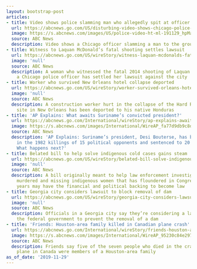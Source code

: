 ```yaml
---
layout: bootstrap-post
articles:
- title: Video shows police slamming man who allegedly spit at officer to the ground
  url: https://abcnews.go.com/US/disturbing-video-shows-chicago-police-slamming-man-allegedly/story?id=67390780
  image: https://s.abcnews.com/images/US/police-video-ht-ml-191129_hpMain_16x9_992.jpg
  source: ABC News
  description: Video shows a Chicago officer slamming a man to the ground.
- title: Witness to Laquan McDonald’s fatal shooting settles lawsuit
  url: https://abcnews.go.com/US/wireStory/witness-laquan-mcdonalds-fatal-shooting-settles-lawsuit-67393346
  image: 'null'
  source: ABC News
  description: A woman who witnessed the fatal 2014 shooting of Laquan McDonald by
    a Chicago police officer has settled her lawsuit against the city
- title: Worker who survived New Orleans hotel collapse deported
  url: https://abcnews.go.com/US/wireStory/worker-survived-orleans-hotel-collapse-deported-67393345
  image: 'null'
  source: ABC News
  description: A construction worker hurt in the collapse of the Hard Rock Hotel construction
    site in New Orleans has been deported to his native Honduras
- title: 'AP Explains: What awaits Suriname’s convicted president?'
  url: https://abcnews.go.com/International/wireStory/ap-explains-awaits-surinames-convicted-president-67393259
  image: https://s.abcnews.com/images/International/WireAP_fa77d9db9c8d451893d45d23e304add6_16x9_992.jpg
  source: ABC News
  description: 'AP Explains: Suriname’s president, Desi Bouterse, has been convicted
    in the 1982 killings of 15 political opponents and sentenced to 20 years in prison.
    What happens next?'
- title: Belated bill to help solve indigenous cold cases gains steam
  url: https://abcnews.go.com/US/wireStory/belated-bill-solve-indigenous-cold-cases-gains-steam-67393065
  image: 'null'
  source: ABC News
  description: A bill originally meant to help law enforcement investigate cases of
    murdered and missing indigenous women that has floundered in Congress for two
    years may have the financial and political backing to become law
- title: Georgia city considers lawsuit to block removal of dam
  url: https://abcnews.go.com/US/wireStory/georgia-city-considers-lawsuit-block-removal-dam-67393022
  image: 'null'
  source: ABC News
  description: Officials in a Georgia city say they’re considering a lawsuit against
    the federal government to prevent the removal of a dam
- title: 'Friends: Houston-area family killed in Canadian plane crash'
  url: https://abcnews.go.com/International/wireStory/friends-houston-area-family-killed-canadian-plane-crash-67392938
  image: https://s.abcnews.com/images/International/WireAP_95230c84e2974eb09d52f4f1d13bdbc1_16x9_992.jpg
  source: ABC News
  description: Friends say five of the seven people who died in the crash of a small
    plane in Canada were members of a Houston-area family
as_of_date: '2019-11-29'
---
```


